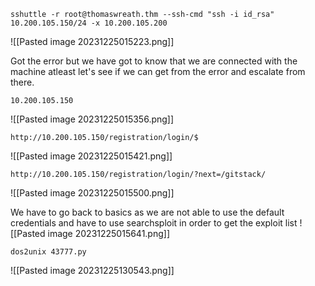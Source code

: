 
```
sshuttle -r root@thomaswreath.thm --ssh-cmd "ssh -i id_rsa" 10.200.105.150/24 -x 10.200.105.200
```
![[Pasted image 20231225015223.png]]

Got the error but we have got to know that we are connected with the machine atleast let's see if we can get from the error and escalate from there.
```
10.200.105.150
```
![[Pasted image 20231225015356.png]]

```
http://10.200.105.150/registration/login/$
```
![[Pasted image 20231225015421.png]]

```
http://10.200.105.150/registration/login/?next=/gitstack/
```
![[Pasted image 20231225015500.png]]

We have to go back to basics as we are not able to use the default credentials and have to use searchsploit in order to get the exploit list
![[Pasted image 20231225015641.png]]

```
dos2unix 43777.py
```
![[Pasted image 20231225130543.png]]

